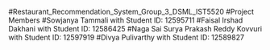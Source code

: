 #Restaurant_Recommendation_System_Group_3_DSML_IST5520
#Project Members
#Sowjanya Tammali with Student ID: 12595711
#Faisal Irshad Dakhani with Student ID: 12586425
#Naga Sai Surya Prakash Reddy Kovvuri with Student ID: 12597919
#Divya Pulivarthy with Student ID: 12589827
